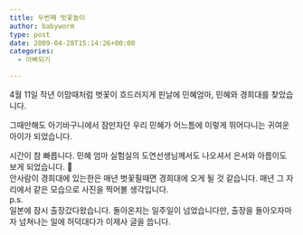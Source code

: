 ```yaml
---
title: 두번째 벗꽃놀이
author: babyworm
type: post
date: 2009-04-28T15:14:26+00:00
categories:
  - 아빠되기

---
```

4월 11일 작년 이맘때처럼 벗꽃이 흐드러지게 핀날에 민혜엄마, 민혜와 경희대를 찾았습니다. 

<div>
</div>

<div>
  그때만해도 아기바구니에서 잠만자던 우리 민혜가 어느틈에 이렇게 뛰어다니는 귀여운 아이가 되었습니다.</p> 
  
  <div>
  </div>
  
  <div>
  </div>
  
  <div>
  </div>
  
  <div>
    시간이 참 빠릅니다. 민혜 엄마 실험실의 도연선생님께서도 나오셔서 은서와 아름이도 보게 되었습니다. 🙂
  </div>
  
  <div>
  </div>
  
  <div>
    안사람이 경희대에 있는한은 매년 벗꽃필때면 경희대에 오게 될 것 같습니다. 매년 그 자리에서 같은 모습으로 사진을 찍어볼 생각입니다. 
  </div>
  
  <div>
  </div>
  
  <div>
    p.s.
  </div>
  
  <div>
    일본에 잠시 출장갔다왔습니다. 돌아온지는 일주일이 넘었습니다만, 출장을 돌아오자마자 넘쳐나는 일에 허덕대다가 이제사 글을 씁니다. </p>
  </div>
</div>